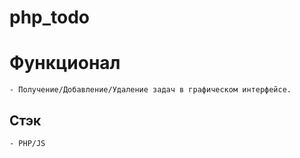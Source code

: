# php_todo

# Функционал
```
- Получение/Добавление/Удаление задач в графическом интерфейсе.
```
## Стэк
```
- PHP/JS
```
